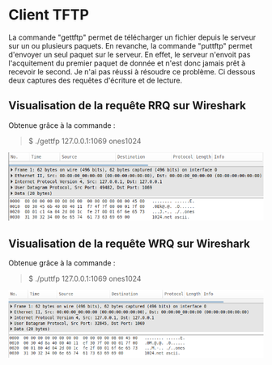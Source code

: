 # Client TFTP

La commande "gettftp" permet de télécharger un fichier depuis le serveur sur un ou plusieurs paquets.
En revanche, la commande "puttftp" permet d'envoyer un seul paquet sur le serveur. En effet, le serveur n'envoit pas l'acquitement du premier paquet de donnée et n'est donc jamais prêt à recevoir le second. Je n'ai pas réussi à résoudre ce problème. Ci dessous deux captures des requêtes d'écriture et de lecture.

## Visualisation de la requête RRQ sur Wireshark

Obtenue grâce à la commande :

> $ ./gettfp 127.0.0.1:1069 ones1024

![](captures_wireshark/RRQ.png)

## Visualisation de la requête WRQ sur Wireshark

Obtenue grâce à la commande :

> $ ./puttfp 127.0.0.1:1069 ones1024

![](captures_wireshark/WRQ.png)
